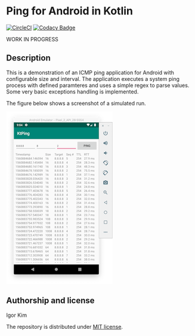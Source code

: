 # Ping for Android in Kotlin

[![CircleCI](https://circleci.com/gh/igorskh/kt_ping.svg?style=svg)](https://circleci.com/gh/igorskh/kt_ping)
[![Codacy Badge](https://api.codacy.com/project/badge/Grade/66032728618f467990c4a6d60abdced0)](https://www.codacy.com/app/igorskh/kt_ping?utm_source=github.com&amp;utm_medium=referral&amp;utm_content=igorskh/kt_ping&amp;utm_campaign=Badge_Grade)

WORK IN PROGRESS

## Description
This is a demonstration of an ICMP ping application for Android with configurable size and interval. The application executes a system ping process with defined paramteres and uses a simple regex to parse values. Some very basic exceptions handling is implemented.

The figure below shows a screenshot of a simulated run.

![](public/screenshot.png)

## Authorship and license
Igor Kim

The repository is distributed under [MIT license](LICENSE.MD).
